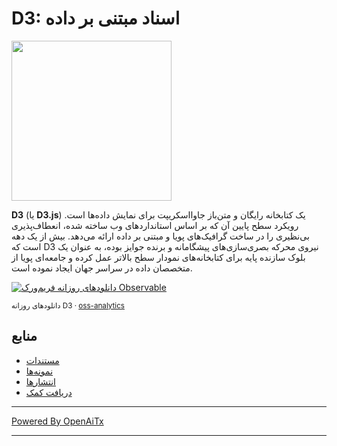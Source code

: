 # D3: اسناد مبتنی بر داده

<a href="https://d3js.org"><img src="./docs/public/logo.svg" width="256" height="256"></a>

**D3** (یا **D3.js**) یک کتابخانه رایگان و متن‌باز جاوااسکریپت برای نمایش داده‌ها است. رویکرد سطح پایین آن که بر اساس استانداردهای وب ساخته شده، انعطاف‌پذیری بی‌نظیری را در ساخت گرافیک‌های پویا و مبتنی بر داده ارائه می‌دهد. بیش از یک دهه است که D3 نیروی محرکه بصری‌سازی‌های پیشگامانه و برنده جوایز بوده، به عنوان یک بلوک سازنده پایه برای کتابخانه‌های نمودار سطح بالاتر عمل کرده و جامعه‌ای پویا از متخصصان داده در سراسر جهان ایجاد نموده است.

<a href="https://observablehq.observablehq.cloud/oss-analytics/@d3/d3">
  <picture>
    <source media="(prefers-color-scheme: dark)" srcset="https://observablehq.observablehq.cloud/oss-analytics/d3/downloads-dark.svg">
    <img alt="دانلودهای روزانه فریم‌ورک Observable" src="https://observablehq.observablehq.cloud/oss-analytics/d3/downloads.svg">
  </picture>
</a>

<sub>دانلودهای روزانه D3 · [oss-analytics](https://observablehq.observablehq.cloud/oss-analytics/)</sub>

## منابع

* [مستندات](https://d3js.org)
* [نمونه‌ها](https://observablehq.com/@d3/gallery)
* [انتشارها](https://github.com/d3/d3/releases)
* [دریافت کمک](https://d3js.org/community)

---

[Powered By OpenAiTx](https://github.com/OpenAiTx/OpenAiTx)

---